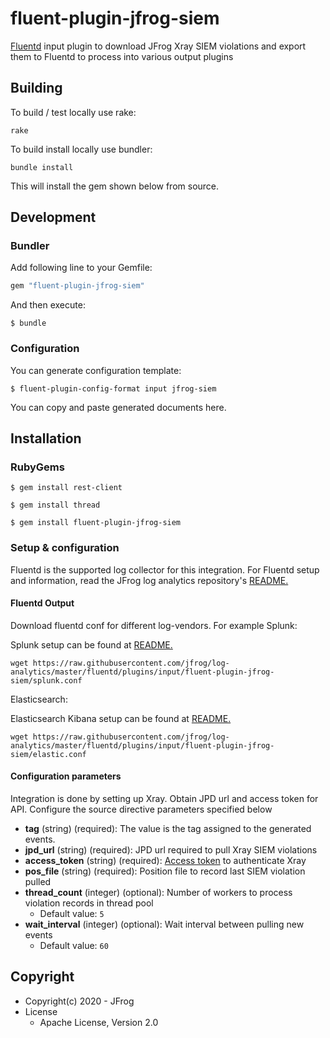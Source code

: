 # fluent-plugin-jfrog-siem

[Fluentd](https://fluentd.org/) input plugin to download JFrog Xray SIEM violations and export them to Fluentd to process into various output plugins

## Building

To build / test locally use rake:

``` 
rake
```

To build install locally use bundler:

``` 
bundle install
```

This will install the gem shown below from source.


## Development

### Bundler

Add following line to your Gemfile:

```ruby
gem "fluent-plugin-jfrog-siem"
```

And then execute:

```
$ bundle
```

### Configuration

You can generate configuration template:

```
$ fluent-plugin-config-format input jfrog-siem
```

You can copy and paste generated documents here.

## Installation 

### RubyGems
```
$ gem install rest-client
```
```
$ gem install thread
```
```
$ gem install fluent-plugin-jfrog-siem
```

### Setup & configuration
Fluentd is the supported log collector for this integration. 
For Fluentd setup and information, read the JFrog log analytics repository's [README.](https://github.com/jfrog/log-analytics/blob/master/README.md)

#### Fluentd Output
Download fluentd conf for different log-vendors. For example
Splunk: 

Splunk setup can be found at [README.](https://github.com/jfrog/log-analytics-splunk/blob/master/README.md)
````text
wget https://raw.githubusercontent.com/jfrog/log-analytics/master/fluentd/plugins/input/fluent-plugin-jfrog-siem/splunk.conf
````
Elasticsearch: 

Elasticsearch Kibana setup can be found at [README.](https://github.com/jfrog/log-analytics-elastic/blob/master/README.md)
````text
wget https://raw.githubusercontent.com/jfrog/log-analytics/master/fluentd/plugins/input/fluent-plugin-jfrog-siem/elastic.conf
````

#### Configuration parameters
Integration is done by setting up Xray. Obtain JPD url and access token for API. Configure the source directive parameters specified below
* **tag** (string) (required): The value is the tag assigned to the generated events.
* **jpd_url** (string) (required): JPD url required to pull Xray SIEM violations
* **access_token** (string) (required): [Access token](https://www.jfrog.com/confluence/display/JFROG/Access+Tokens) to authenticate Xray
* **pos_file** (string) (required): Position file to record last SIEM violation pulled
* **thread_count** (integer) (optional): Number of workers to process violation records in thread pool
    * Default value: `5`
* **wait_interval** (integer) (optional): Wait interval between pulling new events
    * Default value: `60`
    
## Copyright
* Copyright(c) 2020 - JFrog
* License
  * Apache License, Version 2.0
